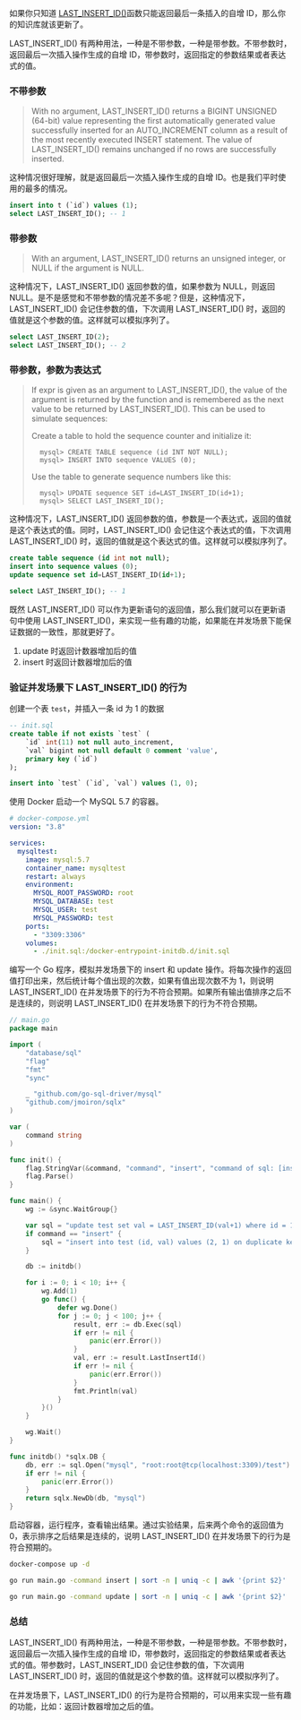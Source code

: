 如果你只知道 [LAST_INSERT_ID()](https://dev.mysql.com/doc/refman/8.4/en/information-functions.html#function_last-insert-id)函数只能返回最后一条插入的自增 ID，那么你的知识库就该更新了。

LAST_INSERT_ID() 有两种用法，一种是不带参数，一种是带参数。不带参数时，返回最后一次插入操作生成的自增 ID，带参数时，返回指定的参数结果或者表达式的值。  

### 不带参数

> With no argument, LAST_INSERT_ID() returns a BIGINT UNSIGNED (64-bit) value representing the first automatically generated value successfully inserted for an AUTO_INCREMENT column as a result of the most recently executed INSERT statement. The value of LAST_INSERT_ID() remains unchanged if no rows are successfully inserted. 

这种情况很好理解，就是返回最后一次插入操作生成的自增 ID。也是我们平时使用的最多的情况。 

```sql
insert into t (`id`) values (1);
select LAST_INSERT_ID(); -- 1
```

### 带参数

> With an argument, LAST_INSERT_ID() returns an unsigned integer, or NULL if the argument is NULL. 

这种情况下，LAST_INSERT_ID() 返回参数的值，如果参数为 NULL，则返回 NULL。是不是感觉和不带参数的情况差不多呢？但是，这种情况下，LAST_INSERT_ID() 会记住参数的值，下次调用 LAST_INSERT_ID() 时，返回的值就是这个参数的值。这样就可以模拟序列了。

```sql
select LAST_INSERT_ID(2);
select LAST_INSERT_ID(); -- 2
```

### 带参数，参数为表达式

> If expr is given as an argument to LAST_INSERT_ID(), the value of the argument is returned by the function and is remembered as the next value to be returned by LAST_INSERT_ID(). This can be used to simulate sequences:
>  
>  Create a table to hold the sequence counter and initialize it:
>  
>       mysql> CREATE TABLE sequence (id INT NOT NULL);  
>       mysql> INSERT INTO sequence VALUES (0);  
> Use the table to generate sequence numbers like this:  
>   
>       mysql> UPDATE sequence SET id=LAST_INSERT_ID(id+1);  
>       mysql> SELECT LAST_INSERT_ID();  

这种情况下，LAST_INSERT_ID() 返回参数的值，参数是一个表达式，返回的值就是这个表达式的值。同时，LAST_INSERT_ID() 会记住这个表达式的值，下次调用 LAST_INSERT_ID() 时，返回的值就是这个表达式的值。这样就可以模拟序列了。

```sql
create table sequence (id int not null);
insert into sequence values (0);
update sequence set id=LAST_INSERT_ID(id+1);

select LAST_INSERT_ID(); -- 1
```

既然 LAST_INSERT_ID() 可以作为更新语句的返回值，那么我们就可以在更新语句中使用 LAST_INSERT_ID()，来实现一些有趣的功能，如果能在并发场景下能保证数据的一致性，那就更好了。

1. update 时返回计数器增加后的值
2. insert 时返回计数器增加后的值

### 验证并发场景下 LAST_INSERT_ID() 的行为

创建一个表 `test`，并插入一条 id 为 1 的数据

```sql
-- init.sql
create table if not exists `test` (
    `id` int(11) not null auto_increment,
    `val` bigint not null default 0 comment 'value',
    primary key (`id`)
);

insert into `test` (`id`, `val`) values (1, 0);
```

使用 Docker 启动一个 MySQL 5.7 的容器。

```yml
# docker-compose.yml
version: "3.8"

services:
  mysqltest:
    image: mysql:5.7
    container_name: mysqltest
    restart: always
    environment:
      MYSQL_ROOT_PASSWORD: root
      MYSQL_DATABASE: test
      MYSQL_USER: test
      MYSQL_PASSWORD: test
    ports:
      - "3309:3306"
    volumes:
      - ./init.sql:/docker-entrypoint-initdb.d/init.sql
```

编写一个 Go 程序，模拟并发场景下的 insert 和 update 操作。将每次操作的返回值打印出来，然后统计每个值出现的次数，如果有值出现次数不为 1，则说明 LAST_INSERT_ID() 在并发场景下的行为不符合预期。如果所有输出值排序之后不是连续的，则说明 LAST_INSERT_ID() 在并发场景下的行为不符合预期。

```go
// main.go
package main

import (
	"database/sql"
	"flag"
	"fmt"
	"sync"

	_ "github.com/go-sql-driver/mysql"
	"github.com/jmoiron/sqlx"
)

var (
	command string
)

func init() {
	flag.StringVar(&command, "command", "insert", "command of sql: [insert|update]")
	flag.Parse()
}

func main() {
	wg := &sync.WaitGroup{}

	var sql = "update test set val = LAST_INSERT_ID(val+1) where id = 1;"
	if command == "insert" {
		sql = "insert into test (id, val) values (2, 1) on duplicate key update val = LAST_INSERT_ID(val+1);"
	}

	db := initdb()

	for i := 0; i < 10; i++ {
		wg.Add(1)
		go func() {
			defer wg.Done()
			for j := 0; j < 100; j++ {
				result, err := db.Exec(sql)
				if err != nil {
					panic(err.Error())
				}
				val, err := result.LastInsertId()
				if err != nil {
					panic(err.Error())
				}
				fmt.Println(val)
			}
		}()
	}

	wg.Wait()
}

func initdb() *sqlx.DB {
	db, err := sql.Open("mysql", "root:root@tcp(localhost:3309)/test")
	if err != nil {
		panic(err.Error())
	}
	return sqlx.NewDb(db, "mysql")
}
```

启动容器，运行程序，查看输出结果。通过实验结果，后来两个命令的返回值为 0，表示排序之后结果是连续的，说明 LAST_INSERT_ID() 在并发场景下的行为是符合预期的。

```bash
docker-compose up -d

go run main.go -command insert | sort -n | uniq -c | awk '{print $2}' | awk '$1!=last+1{print last, $1}{last=$1}' | wc -l

go run main.go -command update | sort -n | uniq -c | awk '{print $2}' | awk '$1!=last+1{print last, $1}{last=$1}' | wc -l
```

### 总结

LAST_INSERT_ID() 有两种用法，一种是不带参数，一种是带参数。不带参数时，返回最后一次插入操作生成的自增 ID，带参数时，返回指定的参数结果或者表达式的值。带参数时，LAST_INSERT_ID() 会记住参数的值，下次调用 LAST_INSERT_ID() 时，返回的值就是这个参数的值。这样就可以模拟序列了。

在并发场景下，LAST_INSERT_ID() 的行为是符合预期的，可以用来实现一些有趣的功能，比如：返回计数器增加之后的值。
